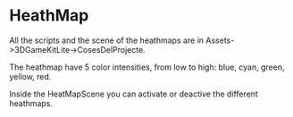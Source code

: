 # HeathMap
All the scripts and the scene of the heathmaps are in Assets->3DGameKitLite->CosesDelProjecte.

The heathmap have 5 color intensities, from low to high: blue, cyan, green, yellow, red.

Inside the HeatMapScene you can activate or deactive the different heathmaps.
